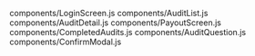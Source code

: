 components/LoginScreen.js
components/AuditList.js
components/AuditDetail.js components/PayoutScreen.js components/CompletedAudits.js components/AuditQuestion.js components/ConfirmModal.js